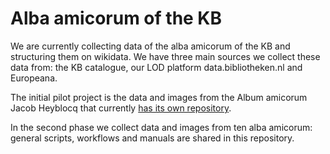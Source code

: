 # Alba amicorum of the KB

We are currently collecting data of the alba amicorum of the KB and structuring them on wikidata. We have three main sources we collect these data from: the KB catalogue, our LOD platform data.bibliotheken.nl and Europeana. 

The initial pilot project is the data and images from the Album amicorum Jacob Heyblocq that currently [has its own repository](https://github.com/KBNLwikimedia/AlbumAmicorumJacobHeyblocq). 

In the second phase we collect data and images from ten alba amicorum: general scripts, workflows and manuals are shared in this repository. 
